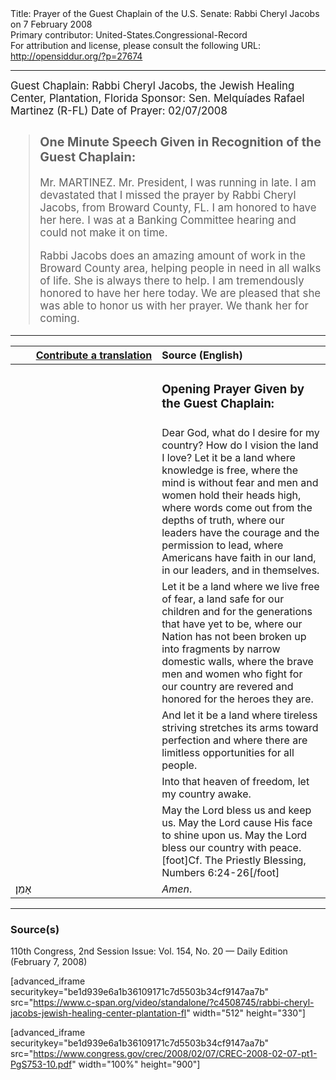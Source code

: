 <html>
<head></head>
<body>
Title: Prayer of the Guest Chaplain of the U.S. Senate: Rabbi Cheryl Jacobs on 7 February 2008<br />
Primary contributor: United-States.Congressional-Record<br />
For attribution and license, please consult the following URL: <a href="http://opensiddur.org/?p=27674">http://opensiddur.org/?p=27674</a>
<p />
<hr />

<div class="english" style="font-size:1.2em;">
Guest Chaplain: Rabbi Cheryl Jacobs, the Jewish Healing Center, Plantation, Florida
Sponsor: Sen. Melquíades Rafael Martinez (R-FL)
Date of Prayer: 02/07/2008

<blockquote>
<h3>One Minute Speech Given in Recognition of the Guest Chaplain:</h3>

Mr. MARTINEZ. Mr. President, I was running in late. I am devastated that I missed the prayer by Rabbi Cheryl Jacobs, from Broward County, FL. I am honored to have her here. I was at a Banking Committee hearing and could not make it on time.

Rabbi Jacobs does an amazing amount of work in the Broward County area, helping people in need in all walks of life. She is always there to help. I am tremendously honored to have her here today. We are pleased that she was able to honor us with her prayer. We thank her for coming.
</blockquote>
</div>

<hr />

<table style="margin-left: auto;margin-right: auto;" class="draggable">
<thead><tr><th id="x" style="text-align: right;"><a href="/contributing/upload/">Contribute a translation</a></th><th style="text-align: left;">Source (English)</th></tr></thead>
<tbody>
<tr><td style="vertical-align:top;" width="46%">
<div class="liturgy"><span lang="he">

</span></div></td>
 
<td style="vertical-align:top;" width="53%">
<div class="english">
<h3>Opening Prayer Given by the Guest Chaplain:</h3>
</div></td></tr>

<tr><td style="vertical-align:top;" width="46%">
<div class="liturgy"><span lang="he">

</span></div></td>
 
<td style="vertical-align:top;" width="53%">
<div class="english">
Dear God, 
what do I desire for my country? 
How do I vision the land I love? 
Let it be a land 
where knowledge is free, 
where the mind is without fear 
and men and women hold their heads high, 
where words come out 
from the depths of truth, 
where our leaders have the courage 
and the permission 
to lead, 
where Americans have faith 
in our land, 
in our leaders, 
and in themselves.
</div></td></tr>


<tr><td style="vertical-align:top;" width="46%">
<div class="liturgy"><span lang="he">

</span></div></td>
 
<td style="vertical-align:top;" width="53%">
<div class="english">
Let it be a land 
where we live free of fear, 
a land safe for our children 
and for the generations that have yet to be, 
where our Nation 
has not been broken up into fragments 
by narrow domestic walls, 
where the brave men and women 
who fight for our country 
are revered and honored 
for the heroes they are.
</div></td></tr>


<tr><td style="vertical-align:top;" width="46%">
<div class="liturgy"><span lang="he">

</span></div></td>
 
<td style="vertical-align:top;" width="53%">
<div class="english">
And let it be a land 
where tireless striving 
stretches its arms toward perfection 
and where there are limitless opportunities 
for all people. 
</div></td></tr>


<tr><td style="vertical-align:top;" width="46%">
<div class="liturgy"><span lang="he">

</span></div></td>
 
<td style="vertical-align:top;" width="53%">
<div class="english">
Into that heaven of freedom, 
let my country awake.
</div></td></tr>


<tr><td style="vertical-align:top;" width="46%">
<div class="liturgy"><span lang="he">

</span></div></td>
 
<td style="vertical-align:top;" width="53%">
<div class="english">
May the Lord bless us and keep us. 
May the Lord cause His face to shine upon us. 
May the Lord bless our country with peace.[foot]Cf. The Priestly Blessing, Numbers 6:24-26[/foot]
</div></td></tr>


<tr><td style="vertical-align:top;" width="46%">
<div class="liturgy"><span lang="he">
אָמֵן׃
</span></div></td>
 
<td style="vertical-align:top;" width="53%">
<div class="english">
<em>Amen</em>.
</div></td></tr>
</tbody></table>

<hr />

<h3>Source(s)</h3>

110th Congress, 2nd Session
Issue: Vol. 154, No. 20 — Daily Edition (February 7, 2008)

[advanced_iframe securitykey="be1d939e6a1b36109171c7d5503b34cf9147aa7b" src="https://www.c-span.org/video/standalone/?c4508745/rabbi-cheryl-jacobs-jewish-healing-center-plantation-fl" width="512" height="330"]

[advanced_iframe securitykey="be1d939e6a1b36109171c7d5503b34cf9147aa7b" src="https://www.congress.gov/crec/2008/02/07/CREC-2008-02-07-pt1-PgS753-10.pdf" width="100%" height="900"]
</body>
</html>